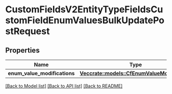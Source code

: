 # CustomFieldsV2EntityTypeFieldsCustomFieldEnumValuesBulkUpdatePostRequest

## Properties

Name | Type | Description | Notes
------------ | ------------- | ------------- | -------------
**enum_value_modifications** | [**Vec<crate::models::CfEnumValueModification>**](CFEnumValueModification.md) |  | 

[[Back to Model list]](../README.md#documentation-for-models) [[Back to API list]](../README.md#documentation-for-api-endpoints) [[Back to README]](../README.md)


